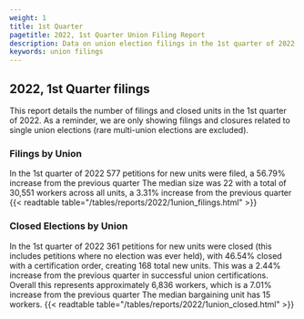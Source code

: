 ```yaml
---
weight: 1
title: 1st Quarter
pagetitle: 2022, 1st Quarter Union Filing Report
description: Data on union election filings in the 1st quarter of 2022
keywords: union filings
---
```


## 2022, 1st Quarter filings

This report details the number of filings and closed units in the 1st quarter of 2022. As a reminder, we are only showing filings and closures related to single union elections (rare multi-union elections are excluded).

### Filings by Union
In the 1st quarter of 2022 577 petitions for new units were filed, a 56.79% increase from the previous quarter The median size was 22 with a total of 30,551 workers across all units, a 3.31% increase from the previous quarter
{{< readtable table="/tables/reports/2022/1union_filings.html" >}}

### Closed Elections by Union
In the 1st quarter of 2022 361 petitions for new units were closed (this includes petitions where no election was ever held), with 46.54% closed with a certification order, creating 168 total new units. This was a 2.44% increase from the previous quarter in successful union certifications. Overall this represents approximately 6,836 workers, which is a 7.01% increase from the previous quarter The median bargaining unit has 15 workers.
{{< readtable table="/tables/reports/2022/1union_closed.html" >}}
